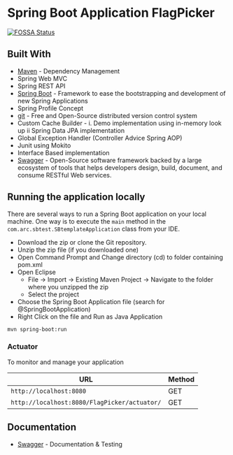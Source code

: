 # Spring Boot Application FlagPicker
[![FOSSA Status](https://app.fossa.io/api/projects/git%2Bgithub.com%2FSpring-Boot-Framework%2FSpring-Boot-Application-Template.svg?type=shield)](https://app.fossa.io/projects/git%2Bgithub.com%2FSpring-Boot-Framework%2FSpring-Boot-Application-Template?ref=badge_shield)

## Built With
* 	[Maven](https://maven.apache.org/) - Dependency Management
* 	Spring Web MVC
* 	Spring REST API
* 	[Spring Boot](https://spring.io/projects/spring-boot) - Framework to ease the bootstrapping and development of new Spring Applications
* 	Spring Profile Concept
* 	[git](https://git-scm.com/) - Free and Open-Source distributed version control system 
* 	Custom Cache Builder - i. Demo implementation using in-memory look up  ii Spring Data JPA implementation
* 	Global Exception Handler (Controller Advice Spring AOP)
* 	Junit using Mokito
* 	Interface Based implementation 
* 	[Swagger](https://swagger.io/) - Open-Source software framework backed by a large ecosystem of tools that helps developers design, build, document, and consume RESTful Web services.


## Running the application locally

There are several ways to run a Spring Boot application on your local machine. One way is to execute the `main` method in the `com.arc.sbtest.SBtemplateApplication` class from your IDE.

- Download the zip or clone the Git repository.
- Unzip the zip file (if you downloaded one)
- Open Command Prompt and Change directory (cd) to folder containing pom.xml
- Open Eclipse 
   - File -> Import -> Existing Maven Project -> Navigate to the folder where you unzipped the zip
   - Select the project
- Choose the Spring Boot Application file (search for @SpringBootApplication)
- Right Click on the file and Run as Java Application



```shell
mvn spring-boot:run
```
### Actuator

To monitor and manage your application

|  URL |  Method |
|----------|--------------|
|`http://localhost:8080`  						| GET |
|`http://localhost:8080/FlagPicker/actuator/`             | GET |

## Documentation

* [Swagger](http://localhost:8080/FlagPicker/documentation/) - Documentation & Testing



